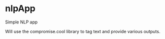 # nlpApp
Simple NLP app

Will use the compromise.cool library to tag text and provide various outputs.
